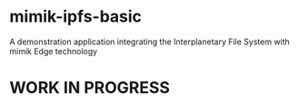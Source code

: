 # mimik-ipfs-basic
A demonstration application integrating the Interplanetary File System with mimik Edge technology


# WORK IN PROGRESS
